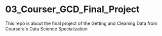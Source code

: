# 03_Courser_GCD_Final_Project
This repo is about the final project of the Getting and Cleaning Data from Coursera's Data Science Specialization
